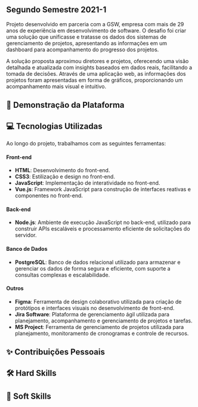 ## Segundo Semestre 2021-1

Projeto desenvolvido em parceria com a GSW, empresa com mais de 29 anos de experiência em desenvolvimento de software. O desafio foi criar uma solução que unificasse e tratasse os dados 
dos sistemas de gerenciamento de projetos, apresentando as informações em um dashboard para acompanhamento do progresso dos projetos.

A solução proposta aproximou diretores e projetos, oferecendo uma visão detalhada e atualizada com insights baseados em dados reais, facilitando a tomada de decisões. Através de uma 
aplicação web, as informações dos projetos foram apresentadas em forma de gráficos, proporcionando um acompanhamento mais visual e intuitivo.

## 🚀 Demonstração da Plataforma

## 💻 Tecnologias Utilizadas
Ao longo do projeto, trabalhamos com as seguintes ferramentas:

#### Front-end
- **HTML**: Desenvolvimento do front-end.
- **CSS3**: Estilização e design no front-end.
- **JavaScript**: Implementação de interatividade no front-end.
- **Vue.js**: Framework JavaScript para construção de interfaces reativas e componentes no front-end.

#### Back-end
- **Node.js**: Ambiente de execução JavaScript no back-end, utilizado para construir APIs escaláveis e processamento eficiente de solicitações do servidor.

#### Banco de Dados
- **PostgreSQL**: Banco de dados relacional utilizado para armazenar e gerenciar os dados de forma segura e eficiente, com suporte a consultas complexas e escalabilidade.

#### Outros
- **Figma**: Ferramenta de design colaborativo utilizada para criação de protótipos e interfaces visuais no desenvolvimento de front-end.
- **Jira Software**: Plataforma de gerenciamento ágil utilizada para planejamento, acompanhamento e gerenciamento de projetos e tarefas.
- **MS Project**: Ferramenta de gerenciamento de projetos utilizada para planejamento, monitoramento de cronogramas e controle de recursos.

## ✨ Contribuições Pessoais

## 🛠️ Hard Skills

## 🌱 Soft Skills
